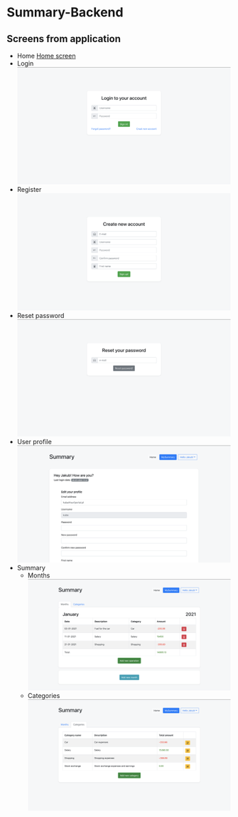# Summary-Backend

## Screens from application
* Home
  [Home screen](./img/home.png)
* Login
  ![Login screen](./img/login.png)
* Register
  ![Registe screen](./img/create_new_account.png)
* Reset password
  ![Reset password screen](./img/reset_password.png)
* User profile
  ![User profile screen](./img/profile.png)
* Summary
  * Months
    ![Months screen](./img/months.png)
  * Categories 
    ![Categories screen](./img/categories.png)

